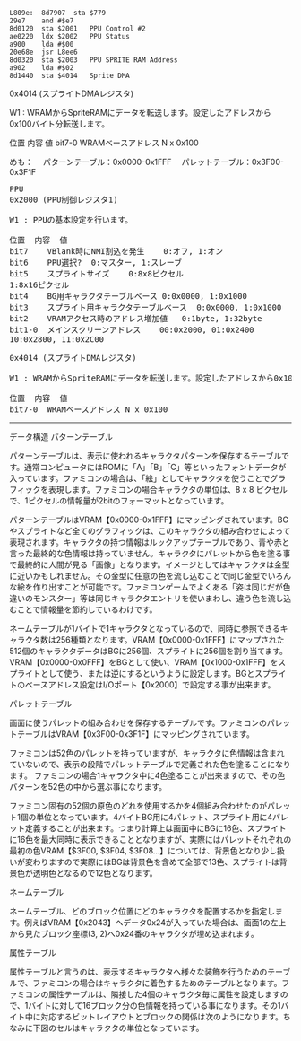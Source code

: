 
```
L809e:	8d7907	sta	$779
29e7	and	#$e7
8d0120	sta	$2001	PPU Control #2
ae0220	ldx	$2002	PPU Status
a900	lda	#$00
20e68e	jsr	L8ee6
8d0320	sta	$2003	PPU SPRITE RAM Address
a902	lda	#$02
8d1440	sta	$4014	Sprite DMA
```

0x4014 (スプライトDMAレジスタ)

W1 : WRAMからSpriteRAMにデータを転送します。設定したアドレスから0x100バイト分転送します。

位置	内容	値
bit7-0	WRAMベースアドレス	N x 0x100

めも：
　パターンテーブル：0x0000-0x1FFF
　パレットテーブル：0x3F00-0x3F1F

<pre>
PPU
0x2000 (PPU制御レジスタ1)

W1 : PPUの基本設定を行います。

位置	内容	値
bit7	VBlank時にNMI割込を発生	0:オフ, 1:オン
bit6	PPU選択?	0:マスター, 1:スレーブ
bit5	スプライトサイズ	0:8x8ピクセル
1:8x16ピクセル
bit4	BG用キャラクタテーブルベース	0:0x0000, 1:0x1000
bit3	スプライト用キャラクタテーブルベース	0:0x0000, 1:0x1000
bit2	VRAMアクセス時のアドレス増加値	0:1byte, 1:32byte
bit1-0	メインスクリーンアドレス	00:0x2000, 01:0x2400
10:0x2800, 11:0x2C00
</pre>

<pre>
0x4014 (スプライトDMAレジスタ)

W1 : WRAMからSpriteRAMにデータを転送します。設定したアドレスから0x100バイト分転送します。

位置	内容	値
bit7-0	WRAMベースアドレス	N x 0x100
</pre>


<hr>
データ構造
パターンテーブル

パターンテーブルは、表示に使われるキャラクタパターンを保存するテーブルです。通常コンピュータにはROMに「A」「B」「C」等といったフォントデータが入っています。ファミコンの場合は、「絵」としてキャラクタを使うことでグラフィックを表現します。ファミコンの場合キャラクタの単位は、8 x 8 ピクセルで、1ピクセルの情報量が2bitのフォーマットとなっています。

パターンテーブルはVRAM【0x0000-0x1FFF】にマッピングされています。BGやスプライトなど全てのグラフィックは、このキャラクタの組み合わせによって表現されます。キャラクタの持つ情報はルックアップテーブルであり、青や赤と言った最終的な色情報は持っていません。キャラクタにパレットから色を塗る事で最終的に人間が見る「画像」となります。イメージとしてはキャラクタは金型に近いかもしれません。その金型に任意の色を流し込むことで同じ金型でいろんな絵を作り出すことが可能です。ファミコンゲームでよくある「姿は同じだが色違いのモンスター」等は同じキャラクタエントリを使いまわし、違う色を流し込むことで情報量を節約しているわけです。

ネームテーブルが1バイトで1キャラクタとなっているので、同時に参照できるキャラクタ数は256種類となります。VRAM【0x0000-0x1FFF】にマップされた512個のキャラクタデータはBGに256個、スプライトに256個を割り当てます。VRAM【0x0000-0x0FFF】をBGとして使い、VRAM【0x1000-0x1FFF】をスプライトとして使う、または逆にするというように設定します。BGとスプライトのベースアドレス設定はI/Oポート【0x2000】で設定する事が出来ます。

パレットテーブル

画面に使うパレットの組み合わせを保存するテーブルです。ファミコンのパレットテーブルはVRAM【0x3F00-0x3F1F】にマッピングされています。

ファミコンは52色のパレットを持っていますが、キャラクタに色情報は含まれていないので、表示の段階でパレットテーブルで定義された色を塗ることになります。
ファミコンの場合1キャラクタ中に4色塗ることが出来ますので、その色パターンを52色の中から選ぶ事になります。

ファミコン固有の52個の原色のどれを使用するかを4個組み合わせたのがパレット1個の単位となっています。4バイトBG用に4パレット、スプライト用に4パレット定義することが出来ます。つまり計算上は画面中にBGに16色、スプライトに16色を最大同時に表示できることとなりますが、実際にはパレットそれぞれの最初の色VRAM【$3F00, $3F04, $3F08...】については、背景色となり少し扱いが変わりますので実際にはBGは背景色を含めて全部で13色、スプライトは背景色が透明色となるので12色となります。

ネームテーブル

ネームテーブル、どのブロック位置にどのキャラクタを配置するかを指定します。例えばVRAM【0x2043】へデータ0x24が入っていた場合は、画面1の左上から見たブロック座標(3, 2)へ0x24番のキャラクタが埋め込まれます。

属性テーブル

属性テーブルと言うのは、表示するキャラクタへ様々な装飾を行うためのテーブルで、ファミコンの場合はキャラクタに着色するためのテーブルとなります。ファミコンの属性テーブルは、隣接した4個のキャラクタ毎に属性を設定しますので、1バイトに対して16ブロック分の色情報を持っている事になります。その1バイト中に対応するビットレイアウトとブロックの関係は次のようになります。ちなみに下図のセルはキャラクタの単位となっています。